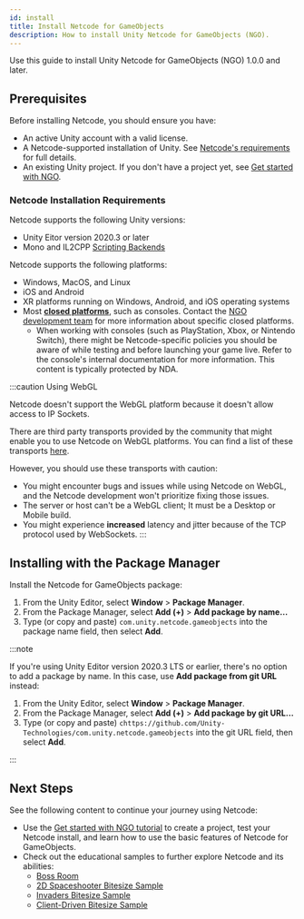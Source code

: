 ```yaml
---
id: install
title: Install Netcode for GameObjects
description: How to install Unity Netcode for GameObjects (NGO). 
---
```


Use this guide to install Unity Netcode for GameObjects (NGO) 1.0.0 and later.

## Prerequisites

Before installing Netcode, you should ensure you have:

- An active Unity account with a valid license.
- A Netcode-supported installation of Unity. See [Netcode's requirements](#netcode-installation-requirements) for full details.
- An existing Unity project. If you don't have a project yet, see [Get started with NGO](../tutorials/get-started-with-ngo.md).

### Netcode Installation Requirements

Netcode supports the following Unity versions:

- Unity Eitor version 2020.3 or later
- Mono and IL2CPP [Scripting Backends](https://docs.unity3d.com/Manual/scripting-backends.html)

Netcode supports the following platforms:

- Windows, MacOS, and Linux
- iOS and Android
- XR platforms running on Windows, Android, and iOS operating systems
- Most [**closed platforms**](https://unity.com/platform-installation), such as consoles. Contact the [NGO development team](https://discord.com/channels/449263083769036810/563033158480691211) for more information about specific closed platforms.
  - When working with consoles (such as PlayStation, Xbox, or Nintendo Switch), there might be Netcode-specific policies you should be aware of while testing and before launching your game live. Refer to the console's internal documentation for more information. This content is typically protected by NDA.

:::caution Using WebGL

Netcode doesn't support the WebGL platform because it doesn't allow access to IP Sockets.

There are third party transports provided by the community that might enable you to use Netcode on WebGL platforms. You can find a list of these transports [here](https://github.com/Unity-Technologies/multiplayer-community-contributions#transports).

However, you should use these transports with caution:

- You might encounter bugs and issues while using Netcode on WebGL, and the Netcode development won't prioritize fixing those issues.
- The server or host can't be a WebGL client; It must be a Desktop or Mobile build.
- You might experience **increased** latency and jitter because of the TCP protocol used by WebSockets.
:::

## Installing with the Package Manager

Install the Netcode for GameObjects package:

1. From the Unity Editor, select **Window** > **Package Manager**.
2. From the Package Manager, select **Add (+)** > **Add package by name…**
3. Type (or copy and paste) `com.unity.netcode.gameobjects` into the package name field, then select **Add**.

:::note

If you're using Unity Editor version 2020.3 LTS or earlier, there's no option to add a package by name. In this case, use **Add package from git URL** instead:

1. From the Unity Editor, select **Window** > **Package Manager**.
2. From the Package Manager, select **Add (+)** > **Add package by git URL…**
3. Type (or copy and paste) `chttps://github.com/Unity-Technologies/com.unity.netcode.gameobjects` into the git URL field, then select **Add**.

:::

## Next Steps

See the following content to continue your journey using Netcode:

- Use the [Get started with NGO tutorial](../tutorials/get-started-with-ngo.md) to create a project, test your Netcode install, and learn how to use the basic features of Netcode for GameObjects.
- Check out the educational samples to further explore Netcode and its abilities:
  - [Boss Room](../learn/bossroom/getting-started-boss-room.md)
  - [2D Spaceshooter Bitesize Sample](../learn/bitesize/bitesize-spaceshooter.md)
  - [Invaders Bitesize Sample](../learn/bitesize/bitesize-invaders.md)
  - [Client-Driven Bitesize Sample](../learn/bitesize/bitesize-clientdriven.md)
